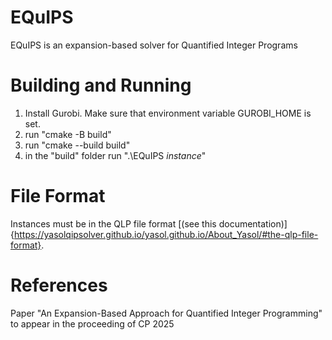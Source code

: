 # EQuIPS
EQuIPS is an expansion-based solver for Quantified Integer Programs

# Building and Running
1. Install Gurobi. Make sure that environment variable GUROBI_HOME is set.
2. run "cmake -B build"
3. run "cmake --build build"
4. in the "build" folder run ".\EQuIPS *instance*"

# File Format
Instances must be in the QLP file format [(see this documentation)]{https://yasolqipsolver.github.io/yasol.github.io/About_Yasol/#the-qlp-file-format}. 

# References
Paper "An Expansion-Based Approach for Quantified Integer Programming" to appear in the proceeding of CP 2025